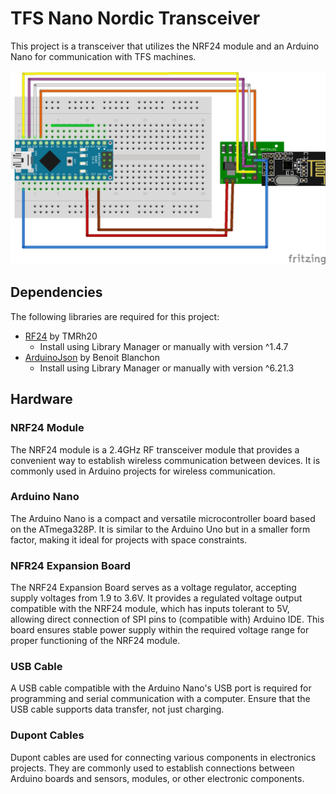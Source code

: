 # TFS Nano Nordic Transceiver

This project is a transceiver that utilizes the NRF24 module and an Arduino Nano for communication with TFS machines.

![Scheme](fritzing/scheme.png)

## Dependencies

The following libraries are required for this project:

- [RF24](https://github.com/nRF24/RF24) by TMRh20
  - Install using Library Manager or manually with version ^1.4.7
- [ArduinoJson](https://github.com/bblanchon/ArduinoJson) by Benoit Blanchon
  - Install using Library Manager or manually with version ^6.21.3

## Hardware

### NRF24 Module

The NRF24 module is a 2.4GHz RF transceiver module that provides a convenient way to establish wireless communication between devices. It is commonly used in Arduino projects for wireless communication.

### Arduino Nano

The Arduino Nano is a compact and versatile microcontroller board based on the ATmega328P. It is similar to the Arduino Uno but in a smaller form factor, making it ideal for projects with space constraints.

### NFR24 Expansion Board

The NRF24 Expansion Board serves as a voltage regulator, accepting supply voltages from 1.9 to 3.6V. It provides a regulated voltage output compatible with the NRF24 module, which has inputs tolerant to 5V, allowing direct connection of SPI pins to (compatible with) Arduino IDE. This board ensures stable power supply within the required voltage range for proper functioning of the NRF24 module.
 
### USB Cable

A USB cable compatible with the Arduino Nano's USB port is required for programming and serial communication with a computer. Ensure that the USB cable supports data transfer, not just charging.

### Dupont Cables

Dupont cables are used for connecting various components in electronics projects. They are commonly used to establish connections between Arduino boards and sensors, modules, or other electronic components.